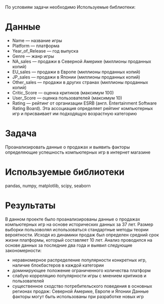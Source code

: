 По условиям задачи необходимо 
Используемые библиотеки: 



# Данные
- Name — название игры
- Platform — платформа
- Year_of_Release — год выпуска
- Genre — жанр игры
- NA_sales — продажи в Северной Америке (миллионы проданных копий)
- EU_sales — продажи в Европе (миллионы проданных копий)
- JP_sales — продажи в Японии (миллионы проданных копий)
- Other_sales — продажи в других странах (миллионы проданных копий)
- Critic_Score — оценка критиков (максимум 100)
- User_Score — оценка пользователей (максимум 10)
- Rating — рейтинг от организации ESRB (англ. Entertainment Software Rating Board). Эта ассоциация определяет рейтинг компьютерных игр и присваивает им подходящую возрастную категорию

# Задача
Проанализировать данные о продажах и выявить факторы определяющие успешность компьютерных игр в интернет магазине 

# Используемые библиотеки
pandas, numpy, matplotlib, scipy, seaborn

# Результаты
В данном проекте было проанализированы данные о продажах компьютерных игр на основе исторических данных за 37 лет. Размер выборки пользоволял использоваться стандартные методы теории вероятности. Исходя из динамики продаж был определен средний срок жизни платформы, который составляет 10 лет. Анализ проводился на основе данных за последние два года и выявил следующие закономерности:

- неравномерное распределение популярности конкретных игр, наличие блокбастеров в каждой категории
- доминирующее положение ограниченного количества платформ
- слабую корреляцию популярности игры с мнением критиков и пользователей
- существенное сходство потребительского поведения в основных регионах продаж: Северной Америке, Европе и Японии Данные факторы могут быть использованы при разработке новых игр
